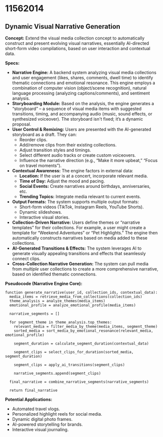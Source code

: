 # 11562014

## Dynamic Visual Narrative Generation

**Concept:** Extend the visual media collection concept to automatically construct and present evolving visual narratives, essentially AI-directed short-form video compilations, based on user interaction and contextual data.

**Specs:**

*   **Narrative Engine:** A backend system analyzing visual media collections and user engagement (likes, shares, comments, dwell time) to identify thematic connections and emotional resonance. This engine employs a combination of computer vision (object/scene recognition), natural language processing (analyzing captions/comments), and sentiment analysis.
*   **Storyboarding Module:**  Based on the analysis, the engine generates a “storyboard” – a sequence of visual media items with suggested transitions, timing, and accompanying audio (music, sound effects, or synthesized voiceover). The storyboard isn't fixed; it’s a dynamic proposal.
*   **User Control & Remixing:** Users are presented with the AI-generated storyboard as a draft. They can:
    *   Reorder clips.
    *   Add/remove clips from their existing collections.
    *   Adjust transition styles and timings.
    *   Select different audio tracks or create custom voiceovers.
    *   Influence the narrative direction (e.g., “Make it more upbeat,” “Focus on travel moments”).
*   **Contextual Awareness:** The engine factors in external data:
    *   **Location:** If the user is at a concert, incorporate relevant media.
    *   **Time of Day:** Adjust the mood and pacing.
    *   **Social Events:**  Create narratives around birthdays, anniversaries, etc.
    *   **Trending Topics:** Integrate media relevant to current events.
*   **Output Formats:**  The system supports multiple output formats:
    *   Short-form videos (TikTok, Instagram Reels, YouTube Shorts).
    *   Dynamic slideshows.
    *   Interactive visual stories.
*   **Collection-Driven Narrative:** Users define themes or “narrative templates” for their collections. For example, a user might create a template for “Weekend Adventures” or “Pet Highlights.” The engine then automatically constructs narratives based on media added to these collections.
*   **AI-Generated Transitions & Effects:** The system leverages AI to generate visually appealing transitions and effects that seamlessly connect clips.
*   **Cross-Collection Narrative Generation:** The system can pull media from *multiple* user collections to create a more comprehensive narrative, based on identified thematic connections.

**Pseudocode (Narrative Engine Core):**

```
function generate_narrative(user_id, collection_ids, contextual_data):
  media_items = retrieve_media_from_collections(collection_ids)
  theme_analysis = analyze_themes(media_items)
  emotional_profile = analyze_emotional_profile(media_items)
  
  narrative_segments = []
  
  for segment_theme in theme_analysis.top_themes:
    relevant_media = filter_media_by_theme(media_items, segment_theme)
    sorted_media = sort_media_by_emotional_resonance(relevant_media, emotional_profile)
    
    segment_duration = calculate_segment_duration(contextual_data)
    
    segment_clips = select_clips_for_duration(sorted_media, segment_duration)
    
    segment_clips = apply_ai_transitions(segment_clips)
    
    narrative_segments.append(segment_clips)
    
  final_narrative = combine_narrative_segments(narrative_segments)
  
  return final_narrative
```

**Potential Applications:**

*   Automated travel vlogs.
*   Personalized highlight reels for social media.
*   Dynamic digital photo frames.
*   AI-powered storytelling for brands.
*   Interactive visual journaling.